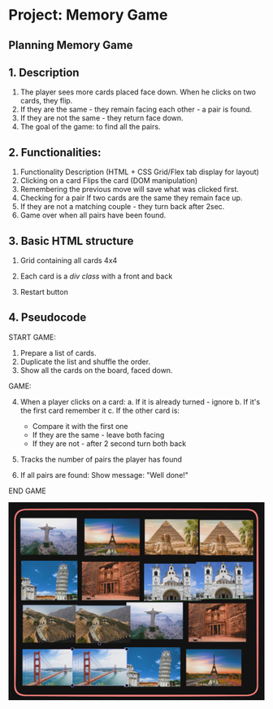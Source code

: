 # Project: Memory Game

## Planning Memory Game


## 1. Description

1. The player sees more cards placed face down.
When he clicks on two cards, they flip.
2. If they are the same - they remain facing each other - a pair is found.
3. If they are not the same - they return face down.
4. The goal of the game: to find all the pairs.

## 2. Functionalities:

1. Functionality Description
(HTML + CSS Grid/Flex tab display for layout)
2. Clicking on a card Flips the card (DOM manipulation)
3. Remembering the previous move will save what was clicked first.
4. Checking for a pair If two cards are the same they remain face up.
5. If they are not a matching couple - they turn back after 2sec.
6. Game over when all pairs have been found.


## 3. Basic HTML structure

1. Grid containing all cards 4x4

2. Each card is a *div class*  with a front and back

3. Restart button



## 4.  Pseudocode 

START GAME:

1. Prepare a list of cards.
2. Duplicate the list and shuffle the order.
3. Show all the cards on the board, faced down.

GAME:

4. When a player clicks on a card:
   a. If it is already turned - ignore
   b. If it's the first card remember it
   c. If the other card is:
    * Compare it with the first one
    * If they are the same - leave both facing
    * If they are not - after 2 second turn both back

5. Tracks the number of pairs the player has found

6. If all pairs are found:
   Show message: "Well done!"

END GAME

<img src="./assets/Wireframe.png">



